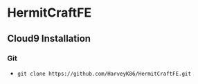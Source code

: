 # HermitCraftFE

## Cloud9 Installation
### Git
  * `git clone https://github.com/HarveyK86/HermitCraftFE.git`